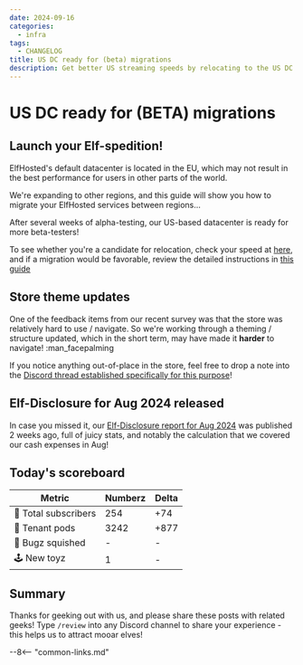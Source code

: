 ```yaml
---
date: 2024-09-16
categories:
  - infra
tags:
  - CHANGELOG
title: US DC ready for (beta) migrations
description: Get better US streaming speeds by relocating to the US DC
---
```


# US DC ready for (BETA) migrations

## Launch your Elf-spedition!

ElfHosted's default datacenter is located in the EU, which may not result in the best performance for users in other parts of the world.

We're expanding to other regions, and this guide will show you how to migrate your ElfHosted services between regions...

After several weeks of alpha-testing, our US-based datacenter is ready for more beta-testers!

To see whether you're a candidate for relocation, check your speed at [here](https://speed.elfhosted.com), and if a migration would be favorable, review the detailed instructions in [this guide](how-to/migrate-datacenters/)

## Store theme updates

One of the feedback items from our recent survey was that the store was relatively hard to use / navigate. So we're working through a theming / structure updated, which in the short term, may have made it **harder** to navigate! :man_facepalming

If you notice anything out-of-place in the store, feel free to drop a note into the [Discord thread established specifically for this purpose](https://discord.com/channels/396055506072109067/1285001018328748063)!

## Elf-Disclosure for Aug 2024 released

In case you missed it, our [Elf-Disclosure report for Aug 2024](https://elfhosted.com/open/aug-2024/) was published 2 weeks ago, full of juicy stats, and notably the calculation that we covered our cash expenses in Aug!

## Today's scoreboard

Metric | Numberz | Delta
---------|----------|----------
🧝 Total subscribers | 254 | +74
🐬 Tenant pods | 3242 | +877
🐛 Bugz squished | - | -
🕹️ New toyz | 1 | -

## Summary

Thanks for geeking out with us, and please share these posts with related geeks! Type `/review` into any Discord channel to share your experience - this helps us to attract mooar elves!

--8<-- "common-links.md"

[^1]: We lost about 50% of historical / legacy subscriptions during the transition to monthly subscriptions on the Aug 2024 pricing model.
